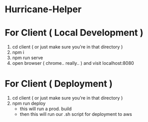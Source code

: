 # Hurricane-Helper


# For Client ( Local Development )

1. cd client ( or just make sure you're in that directory )
2. npm i
3. npm run serve
4. open browser ( chrome.. really.. ) and visit localhost:8080

# For Client ( Deployment )

1. cd client ( or just make sure you're in that directory )
2. npm run deploy
    - this will run a prod. build
    - then this will run our .sh script for deployment to aws